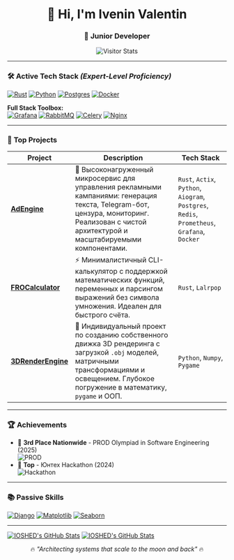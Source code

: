
<h1 align="center">👋 Hi, I'm Ivenin Valentin</h1>
<h3 align="center">🚀 Junior Developer</h3>

<p align="center">
  <img alt="Visitor Stats" src="https://widgetbite.com/stats/IOSHED"/>  
</p>

---

### 🛠️ **Active Tech Stack** _(Expert-Level Proficiency)_

[![Rust](https://img.shields.io/badge/1%20-Rust-de5844?logo=rust&logoColor=white&style=for-the-badge)](https://www.rust-lang.org/)
[![Python](https://img.shields.io/badge/2%20-Python-3776AB?logo=python&logoColor=white&style=for-the-badge)](https://www.python.org/)
[![Postgres](https://img.shields.io/badge/3%20-PostgreSQL-316192?logo=postgresql&logoColor=white&style=for-the-badge)](https://www.postgresql.org/)
[![Docker](https://img.shields.io/badge/4%20-Docker-2496ED?logo=docker&logoColor=white&style=for-the-badge)](https://www.docker.com/)

**Full Stack Toolbox:**  
[![Grafana](https://img.shields.io/badge/Grafana-F46800?logo=grafana&logoColor=white)](https://grafana.com/)
[![RabbitMQ](https://img.shields.io/badge/RabbitMQ-FF6600?logo=rabbitmq&logoColor=white)](https://www.rabbitmq.com/)
[![Celery](https://img.shields.io/badge/Celery-37814A?logo=celery&logoColor=white)](https://docs.celeryproject.org/)
[![Nginx](https://img.shields.io/badge/Nginx-009639?logo=nginx&logoColor=white)](https://www.nginx.com/)

---

### 🚀 **Top Projects**

| Project | Description | Tech Stack |
|--------|-------------|------------|
| [**AdEngine**](https://github.com/IOSHED/Iosh__AdEngine) | 🧠 Высоконагруженный микросервис для управления рекламными кампаниями: генерация текста, Telegram-бот, цензура, мониторинг. Реализован с чистой архитектурой и масштабируемыми компонентами. | `Rust`, `Actix`, `Python`, `Aiogram`, `Postgres`, `Redis`, `Prometheus`, `Grafana`, `Docker` |
| [**FROCalculator**](https://github.com/IOSHED/Iosh__Calculator) | ⚡ Минималистичный CLI-калькулятор с поддержкой математических функций, переменных и парсингом выражений без символа умножения. Идеален для быстрого счёта. | `Rust`, `Lalrpop` |
| [**3DRenderEngine**](https://github.com/IOSHED/Iosh__3DRenderEngine) | 🧱 Индивидуальный проект по созданию собственного движка 3D рендеринга с загрузкой `.obj` моделей, матричными трансформациями и освещением. Глубокое погружение в математику, `pygame` и ООП. | `Python`, `Numpy`, `Pygame` |

---

### 🏆 **Achievements**

- 🥉 **3rd Place Nationwide** - PROD Olympiad in Software Engineering (2025)  
  ![PROD](https://img.shields.io/badge/Level-Advanced-blueviolet)
- 🏅 **Top** - Юнтех Hackathon (2024)  
  ![Hackathon](https://img.shields.io/badge/Level-Initial-orange)

---

### 📚 **Passive Skills**

[![Django](https://img.shields.io/badge/Django-092E20?logo=django&logoColor=white)](https://www.djangoproject.com/)
[![Matplotlib](https://img.shields.io/badge/Matplotlib-11557C?logo=matplotlib&logoColor=white)](https://matplotlib.org/)
[![Seaborn](https://img.shields.io/badge/Seaborn-5C8FB4?logo=seaborn&logoColor=white)](https://seaborn.pydata.org/)

---

[![IOSHED's GitHub Stats](https://github-readme-stats.vercel.app/api?username=IOSHED&show_icons=true&theme=dark&include_all_commits=true&count_private=true&hide_title=true)](https://github.com/IOSHED)
[![IOSHED's GitHub Stats](https://github-readme-stats.vercel.app/api/top-langs/?username=IOSHED&layout=compact&theme=dark)](https://github.com/IOSHED)

<p align="center">
  🔥 <em>"Architecting systems that scale to the moon and back"</em> 🔥
</p>
